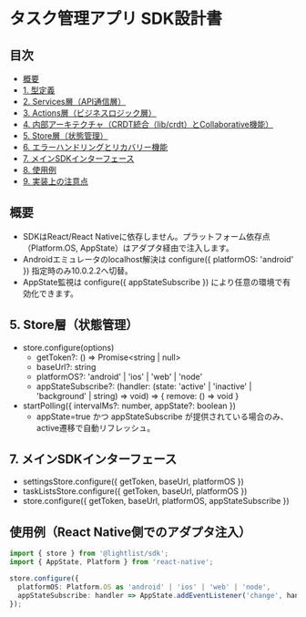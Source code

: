 # タスク管理アプリ SDK設計書

## 目次

- [概要](#概要)
- [1. 型定義](#1-型定義)
- [2. Services層（API通信層）](#2-services層api通信層)
- [3. Actions層（ビジネスロジック層）](#3-actions層ビジネスロジック層)
- [4. 内部アーキテクチャ（CRDT統合（lib/crdt）とCollaborative機能）](#4-内部アーキテクチャcrdt統合libcrdtとcollaborative機能)
- [5. Store層（状態管理）](#5-store層状態管理)
- [6. エラーハンドリングとリカバリー機能](#6-エラーハンドリングとリカバリー機能)
- [7. メインSDKインターフェース](#7-メインsdkインターフェース)
- [8. 使用例](#8-使用例)
- [9. 実装上の注意点](#9-実装上の注意点)

## 概要

- SDKはReact/React Nativeに依存しません。プラットフォーム依存点（Platform.OS, AppState）はアダプタ経由で注入します。
- Androidエミュレータのlocalhost解決は configure({ platformOS: 'android' }) 指定時のみ10.0.2.2へ切替。
- AppState監視は configure({ appStateSubscribe }) により任意の環境で有効化できます。

## 5. Store層（状態管理）

- store.configure(options)
  - getToken?: () => Promise<string | null>
  - baseUrl?: string
  - platformOS?: 'android' | 'ios' | 'web' | 'node'
  - appStateSubscribe?: (handler: (state: 'active' | 'inactive' | 'background' | string) => void) => { remove: () => void }
- startPolling({ intervalMs?: number, appState?: boolean })
  - appState=true かつ appStateSubscribe が提供されている場合のみ、active遷移で自動リフレッシュ。

## 7. メインSDKインターフェース

- settingsStore.configure({ getToken, baseUrl, platformOS })
- taskListsStore.configure({ getToken, baseUrl, platformOS })
- store.configure({ getToken, baseUrl, platformOS, appStateSubscribe })

## 使用例（React Native側でのアダプタ注入）

```ts
import { store } from '@lightlist/sdk';
import { AppState, Platform } from 'react-native';

store.configure({
  platformOS: Platform.OS as 'android' | 'ios' | 'web' | 'node',
  appStateSubscribe: handler => AppState.addEventListener('change', handler),
});
```
